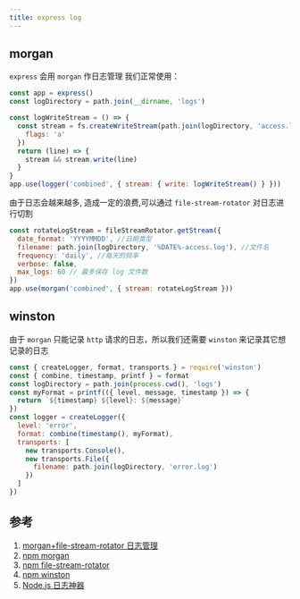 ```yaml
---
title: express log
---
```


## morgan

`express` 会用 `morgan` 作日志管理
我们正常使用：

```js
const app = express()
const logDirectory = path.join(__dirname, 'logs')

const logWriteStream = () => {
  const stream = fs.createWriteStream(path.join(logDirectory, 'access.log'), {
    flags: 'a'
  })
  return (line) => {
    stream && stream.write(line)
  }
}
app.use(logger('combined', { stream: { write: logWriteStream() } }))
```

由于日志会越来越多, 造成一定的浪费,可以通过 `file-stream-rotator` 对日志进行切割

```js
const rotateLogStream = fileStreamRotator.getStream({
  date_format: 'YYYYMMDD', //日期类型
  filename: path.join(logDirectory, '%DATE%-access.log'), //文件名
  frequency: 'daily', //每天的频率
  verbose: false,
  max_logs: 60 // 最多保存 log 文件数
})
app.use(morgan('combined', { stream: rotateLogStream }))
```

## winston

由于 `morgan` 只能记录 `http` 请求的日志，所以我们还需要 `winston` 来记录其它想记录的日志

```js
const { createLogger, format, transports } = require('winston')
const { combine, timestamp, printf } = format
const logDirectory = path.join(process.cwd(), 'logs')
const myFormat = printf(({ level, message, timestamp }) => {
  return `${timestamp} ${level}: ${message}`
})
const logger = createLogger({
  level: 'error',
  format: combine(timestamp(), myFormat),
  transports: [
    new transports.Console(),
    new transports.File({
      filename: path.join(logDirectory, 'error.log')
    })
  ]
})
```

## 参考

1. [morgan+file-stream-rotator 日志管理](https://juejin.cn/post/7107155976997830670)
2. [npm morgan](https://www.npmjs.com/search?q=morgan)
3. [npm file-stream-rotator](https://www.npmjs.com/package/file-stream-rotator)
4. [npm winston](https://www.npmjs.com/package/winston)
5. [Node.js 日志神器](https://juejin.cn/post/6865926810061045774)
